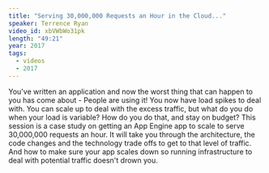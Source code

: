 ```yaml
---
title: "Serving 30,000,000 Requests an Hour in the Cloud..."
speaker: Terrence Ryan
video_id: xbVWbWo31pk
length: "49:21"
year: 2017
tags:
  - videos
  - 2017
---
```


You've written an application and now the worst thing that can happen to you has come about - People are using it! You now have load spikes to deal with. You can scale up to deal with the excess traffic, but what do you do when your load is variable? How do you do that, and stay on budget? This session is a case study on getting an App Engine app to scale to serve 30,000,000 requests an hour. It will take you through the architecture, the code changes and the technology trade offs to get to that level of traffic. And how to make sure your app scales down so running infrastructure to deal with potential traffic doesn't drown you.

